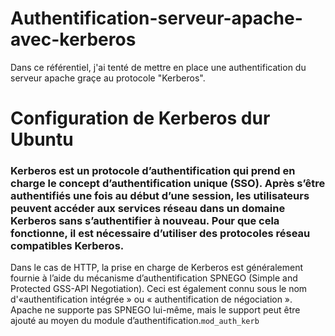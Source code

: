 # Authentification-serveur-apache-avec-kerberos
Dans ce référentiel, j'ai tenté de mettre en place une authentification du serveur apache graçe au protocole "Kerberos".

# Configuration de Kerberos dur Ubuntu
### Kerberos est un protocole d’authentification qui prend en charge le concept d’authentification unique (SSO). Après s’être authentifiés une fois au début d’une session, les utilisateurs peuvent accéder aux services réseau dans un domaine Kerberos sans s’authentifier à nouveau. Pour que cela fonctionne, il est nécessaire d’utiliser des protocoles réseau compatibles Kerberos.
Dans le cas de HTTP, la prise en charge de Kerberos est généralement fournie à l’aide du mécanisme d’authentification SPNEGO (Simple and Protected GSS-API Negotiation). Ceci est également connu sous le nom d'«authentification intégrée » ou « authentification de négociation ». Apache ne supporte pas SPNEGO lui-même, mais le support peut être ajouté au moyen du module d’authentification.`mod_auth_kerb`
